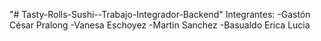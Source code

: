 "# Tasty-Rolls-Sushi--Trabajo-Integrador-Backend" 
Integrantes: 
-Gastón César Pralong
-Vanesa Eschoyez
-Martin Sanchez
-Basualdo Erica Lucia
